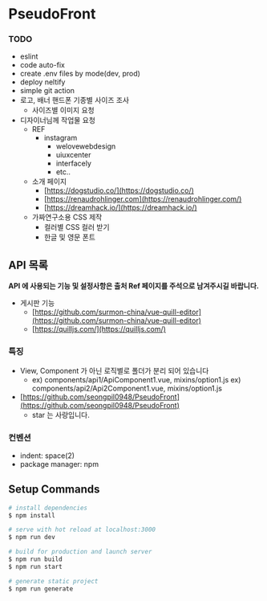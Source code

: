 # PseudoFront

### TODO

- eslint
- code auto-fix
- create .env files by mode(dev, prod)
- deploy neltify
- simple git action
- 로고, 배너 핸드폰 기종별 사이즈 조사
    - 사이즈별 이미지 요청
- 디자이너님께 작업물 요청
    - REF
        - instagram
            - welovewebdesign
            - uiuxcenter
            - interfacely
            - etc..
    - 소개 페이지
        - [https://dogstudio.co/](https://dogstudio.co/)
        - [https://renaudrohlinger.com](https://renaudrohlinger.com/)
        - [https://dreamhack.io/](https://dreamhack.io/)
    - 가짜연구소용 CSS 제작
        - 컬러별 CSS 컬러 받기
        - 한글 및 영문 폰트

## API 목록

**API 에 사용되는 기능  및 설정사항은 출처 Ref 페이지를 주석으로 남겨주시길 바랍니다.**

- 게시판 기능
    - [https://github.com/surmon-china/vue-quill-editor](https://github.com/surmon-china/vue-quill-editor)
    - [https://quilljs.com/](https://quilljs.com/)

### 특징

- View, Component 가 아닌 로직별로 폴더가 분리 되어 있습니다
    - ex) components/api1/ApiComponent1.vue, mixins/option1.js
    ex) components/api2/Api2Component1.vue, mixins/option1.js
- [https://github.com/seongpil0948/PseudoFront](https://github.com/seongpil0948/PseudoFront)
    - star 는 사랑입니다.

### 컨벤션

- indent: space(2)
- package manager: npm

## Setup Commands

```bash
# install dependencies
$ npm install

# serve with hot reload at localhost:3000
$ npm run dev

# build for production and launch server
$ npm run build
$ npm run start

# generate static project
$ npm run generate
```